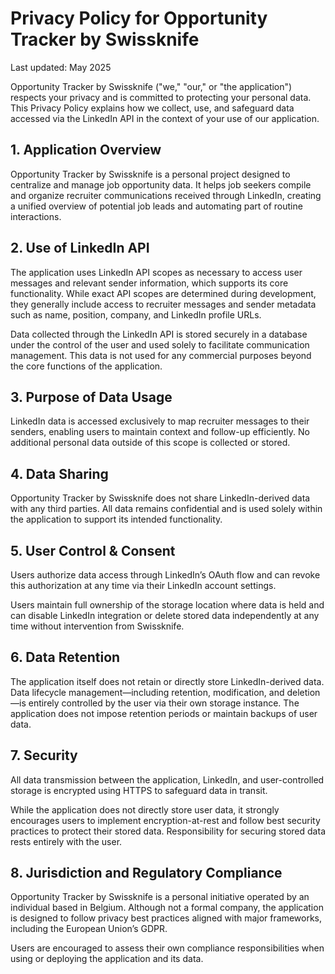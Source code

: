 # Privacy Policy for Opportunity Tracker by Swissknife
Last updated: May 2025

Opportunity Tracker by Swissknife ("we," "our," or "the application") respects your privacy and is committed to protecting your personal data. This Privacy Policy explains how we collect, use, and safeguard data accessed via the LinkedIn API in the context of your use of our application.

## 1. Application Overview
Opportunity Tracker by Swissknife is a personal project designed to centralize and manage job opportunity data. It helps job seekers compile and organize recruiter communications received through LinkedIn, creating a unified overview of potential job leads and automating part of routine interactions.

## 2. Use of LinkedIn API
The application uses LinkedIn API scopes as necessary to access user messages and relevant sender information, which supports its core functionality. While exact API scopes are determined during development, they generally include access to recruiter messages and sender metadata such as name, position, company, and LinkedIn profile URLs.

Data collected through the LinkedIn API is stored securely in a database under the control of the user and used solely to facilitate communication management. This data is not used for any commercial purposes beyond the core functions of the application.

## 3. Purpose of Data Usage
LinkedIn data is accessed exclusively to map recruiter messages to their senders, enabling users to maintain context and follow-up efficiently. No additional personal data outside of this scope is collected or stored.

## 4. Data Sharing
Opportunity Tracker by Swissknife does not share LinkedIn-derived data with any third parties. All data remains confidential and is used solely within the application to support its intended functionality.

## 5. User Control & Consent
Users authorize data access through LinkedIn’s OAuth flow and can revoke this authorization at any time via their LinkedIn account settings.

Users maintain full ownership of the storage location where data is held and can disable LinkedIn integration or delete stored data independently at any time without intervention from Swissknife.

## 6. Data Retention
The application itself does not retain or directly store LinkedIn-derived data. Data lifecycle management—including retention, modification, and deletion—is entirely controlled by the user via their own storage instance. The application does not impose retention periods or maintain backups of user data.

## 7. Security
All data transmission between the application, LinkedIn, and user-controlled storage is encrypted using HTTPS to safeguard data in transit.

While the application does not directly store user data, it strongly encourages users to implement encryption-at-rest and follow best security practices to protect their stored data. Responsibility for securing stored data rests entirely with the user.

## 8. Jurisdiction and Regulatory Compliance
Opportunity Tracker by Swissknife is a personal initiative operated by an individual based in Belgium. Although not a formal company, the application is designed to follow privacy best practices aligned with major frameworks, including the European Union’s GDPR.

Users are encouraged to assess their own compliance responsibilities when using or deploying the application and its data.
